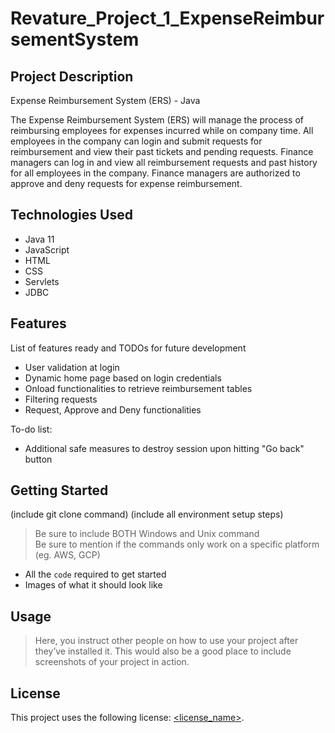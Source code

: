 # Revature_Project_1_ExpenseReimbursementSystem

## Project Description
Expense Reimbursement System (ERS) - Java

The Expense Reimbursement System (ERS) will manage the process of reimbursing employees for expenses incurred while on company time. All employees in the company can login and submit requests for reimbursement and view their past tickets and pending requests. Finance managers can log in and view all reimbursement requests and past history for all employees in the company. Finance managers are authorized to approve and deny requests for expense reimbursement.

## Technologies Used

* Java 11
* JavaScript
* HTML
* CSS
* Servlets
* JDBC

## Features

List of features ready and TODOs for future development
* User validation at login
* Dynamic home page based on login credentials
* Onload functionalities to retrieve reimbursement tables
* Filtering requests
* Request, Approve and Deny functionalities

To-do list:
* Additional safe measures to destroy session upon hitting "Go back" button


## Getting Started
   
(include git clone command)
(include all environment setup steps)

> Be sure to include BOTH Windows and Unix command  
> Be sure to mention if the commands only work on a specific platform (eg. AWS, GCP)

- All the `code` required to get started
- Images of what it should look like

## Usage

> Here, you instruct other people on how to use your project after they’ve installed it. This would also be a good place to include screenshots of your project in action.


## License

This project uses the following license: [<license_name>](<link>).
